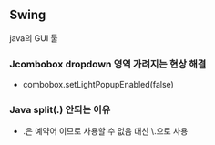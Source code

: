 ## Swing
java의 GUI 툴

### Jcombobox dropdown 영역 가려지는 현상 해결
- combobox.setLightPopupEnabled(false)

### Java split(.) 안되는 이유
- .은 예약어 이므로 사용할 수 없음 대신 \\.으로 사용
